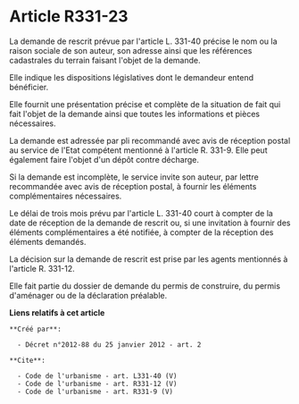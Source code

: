 # Article R331-23

La demande de rescrit prévue par l'article L. 331-40 précise le nom ou la raison sociale de son auteur, son adresse ainsi que
les références cadastrales du terrain faisant l'objet de la demande. 

Elle indique les dispositions législatives dont le demandeur entend bénéficier. 

Elle fournit une présentation précise et complète de la situation de fait qui fait l'objet de la demande ainsi que toutes les
informations et pièces nécessaires. 

La demande est adressée par pli recommandé avec avis de réception postal au service de l'Etat compétent mentionné à l'article
R. 331-9. Elle peut également faire l'objet d'un dépôt contre décharge. 

Si la demande est incomplète, le service invite son auteur, par lettre recommandée avec avis de réception postal, à fournir
les éléments complémentaires nécessaires. 

Le délai de trois mois prévu par l'article L. 331-40 court à compter de la date de réception de la demande de rescrit ou, si
une invitation à fournir des éléments complémentaires a été notifiée, à compter de la réception des éléments demandés. 

La décision sur la demande de rescrit est prise par les agents mentionnés à l'article R. 331-12. 

Elle fait partie du dossier de demande du permis de construire, du permis d'aménager ou de la déclaration préalable.

**Liens relatifs à cet article**

	**Créé par**:

	  - Décret n°2012-88 du 25 janvier 2012 - art. 2

	**Cite**:

	  - Code de l'urbanisme - art. L331-40 (V)
	  - Code de l'urbanisme - art. R331-12 (V)
	  - Code de l'urbanisme - art. R331-9 (V)
